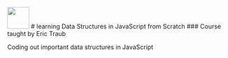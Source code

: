<img src='udemy.ico' width='50'/>
# learning Data Structures in JavaScript from Scratch
### Course taught by Eric Traub

Coding out important data structures in JavaScript
